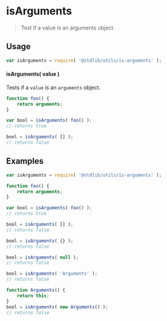 # isArguments

> Test if a value is an arguments object.


<section class="usage">

## Usage

``` javascript
var isArguments = require( '@stdlib/utils/is-arguments' );
```


#### isArguments( value )

Tests if a `value` is an `arguments` object.

``` javascript
function foo() {
    return arguments;
}

var bool = isArguments( foo() );
// returns true

bool = isArguments( [] );
// returns false
```

<!-- </usage> -->


<section class="examples">

## Examples

``` javascript
var isArguments = require( '@stdlib/utils/is-arguments' );

function foo() {
    return arguments;
}

var bool = isArguments( foo() );
// returns true

bool = isArguments( [] );
// returns false

bool = isArguments( {} );
// returns false

bool = isArguments( null );
// returns false

bool = isArguments( 'Arguments' );
// returns false

function Arguments() {
    return this;
}
bool = isArguments( new Arguments() );
// returns false
```

<!-- </examples> -->


<section class="links">

<!-- </links> -->
